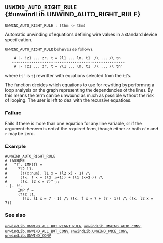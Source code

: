 ## `UNWIND_AUTO_RIGHT_RULE` {#unwindLib.UNWIND_AUTO_RIGHT_RULE}


```
UNWIND_AUTO_RIGHT_RULE : (thm -> thm)
```



Automatic unwinding of equations defining wire values in a standard device
specification.


`UNWIND_AUTO_RIGHT_RULE` behaves as follows:
    
        A |- !z1 ... zr. t = ?l1 ... lm. t1  /\ ... /\ tn
       ----------------------------------------------------
        A |- !z1 ... zr. t = ?l1 ... lm. t1' /\ ... /\ tn'
    
where `tj'` is `tj` rewritten with equations selected from the
`ti`’s.

The function decides which equations to use for rewriting by performing a loop
analysis on the graph representing the dependencies of the lines. By this means
the term can be unwound as much as possible without the risk of looping. The
user is left to deal with the recursive equations.

### Failure

Fails if there is more than one equation for any line variable, or if the
argument theorem is not of the required form, though either or both of `m` and
`r` may be zero.

### Example

    
    #UNWIND_AUTO_RIGHT_RULE
    # (ASSUME
    #   "!f. IMP(f) =
    #     ?l2 l1.
    #      (!(x:num). l1 x = (l2 x) - 1) /\
    #      (!x. f x = (l2 (x+1)) + (l1 (x+2))) /\
    #      (!x. l2 x = 7)");;
    . |- !f.
          IMP f =
          (?l2 l1.
            (!x. l1 x = 7 - 1) /\ (!x. f x = 7 + (7 - 1)) /\ (!x. l2 x = 7))
    

### See also

[`unwindLib.UNWIND_ALL_BUT_RIGHT_RULE`](#unwindLib.UNWIND_ALL_BUT_RIGHT_RULE), [`unwindLib.UNWIND_AUTO_CONV`](#unwindLib.UNWIND_AUTO_CONV), [`unwindLib.UNWIND_ALL_BUT_CONV`](#unwindLib.UNWIND_ALL_BUT_CONV), [`unwindLib.UNWIND_ONCE_CONV`](#unwindLib.UNWIND_ONCE_CONV), [`unwindLib.UNWIND_CONV`](#unwindLib.UNWIND_CONV)

